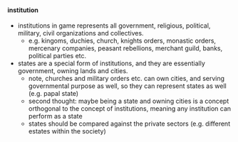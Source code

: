 
#### institution

- institutions in game represents all government, religious, political, military, civil organizations and collectives. 
  - e.g. kingoms, duchies, church, knights orders, monastic orders, mercenary companies, peasant rebellions, merchant guild, banks, political parties etc.
- states are a special form of institutions, and they are essentially government, owning lands and cities.
  - note, churches and military orders etc. can own cities, and serving governmental purpose as well, so they can represent states as well (e.g. papal state)
  - second thought: maybe being a state and owning cities is a concept orthogonal to the concept of institutions, meaning any institution can perform as a state
  - states should be compared against the private sectors (e.g. different estates within the society)



